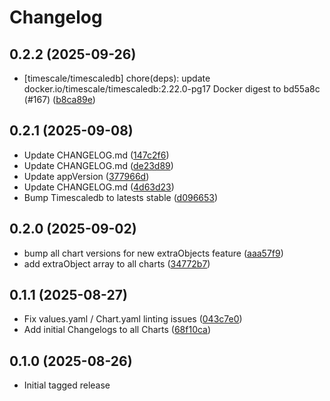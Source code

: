 # Changelog


## 0.2.2 (2025-09-26)

* [timescale/timescaledb] chore(deps): update docker.io/timescale/timescaledb:2.22.0-pg17 Docker digest to bd55a8c (#167) ([b8ca89e](https://github.com/dloewen2/helm-charts/commit/b8ca89e))

## 0.2.1 (2025-09-08)

* Update CHANGELOG.md ([147c2f6](https://github.com/dloewen2/helm-charts/commit/147c2f6))
* Update CHANGELOG.md ([de23d89](https://github.com/dloewen2/helm-charts/commit/de23d89))
* Update appVersion ([377966d](https://github.com/dloewen2/helm-charts/commit/377966d))
* Update CHANGELOG.md ([4d63d23](https://github.com/dloewen2/helm-charts/commit/4d63d23))
* Bump Timescaledb to latests stable ([d096653](https://github.com/dloewen2/helm-charts/commit/d096653))

## 0.2.0 (2025-09-02)

* bump all chart versions for new extraObjects feature ([aaa57f9](https://github.com/dloewen2/helm-charts/commit/aaa57f9))
* add extraObject array to all charts ([34772b7](https://github.com/dloewen2/helm-charts/commit/34772b7))

## 0.1.1 (2025-08-27)

* Fix values.yaml / Chart.yaml linting issues ([043c7e0](https://github.com/dloewen2/helm-charts/commit/043c7e0))
* Add initial Changelogs to all Charts ([68f10ca](https://github.com/dloewen2/helm-charts/commit/68f10ca))

## 0.1.0 (2025-08-26)

* Initial tagged release

